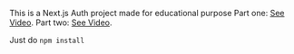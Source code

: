 This is a Next.js Auth project made for educational purpose
Part one: [See Video](https://youtu.be/EFucgPdjeNg).
Part two: [See Video](https://youtu.be/ollnut-J47s).

Just do `npm install`
